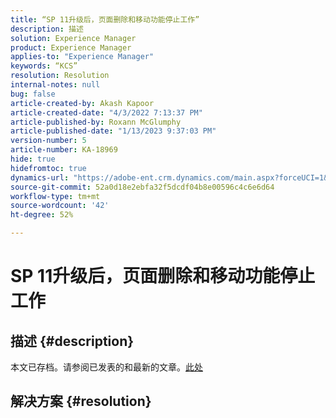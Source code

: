 ```yaml
---
title: “SP 11升级后，页面删除和移动功能停止工作”
description: 描述
solution: Experience Manager
product: Experience Manager
applies-to: "Experience Manager"
keywords: “KCS”
resolution: Resolution
internal-notes: null
bug: false
article-created-by: Akash Kapoor
article-created-date: "4/3/2022 7:13:37 PM"
article-published-by: Roxann McGlumphy
article-published-date: "1/13/2023 9:37:03 PM"
version-number: 5
article-number: KA-18969
hide: true
hidefromtoc: true
dynamics-url: "https://adobe-ent.crm.dynamics.com/main.aspx?forceUCI=1&pagetype=entityrecord&etn=knowledgearticle&id=bdedee26-82b3-ec11-983f-000d3a5d09d6"
source-git-commit: 52a0d18e2ebfa32f5dcdf04b8e00596c4c6e6d64
workflow-type: tm+mt
source-wordcount: '42'
ht-degree: 52%

---
```


# SP 11升级后，页面删除和移动功能停止工作

## 描述 {#description}

本文已存档。请参阅已发表的和最新的文章。[此处](https://experienceleague.adobe.com/search.html#sort=relevancy)

## 解决方案 {#resolution}

